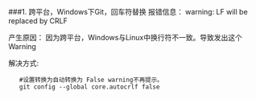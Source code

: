 ###1. 跨平台，Windows下Git，回车符替换
报错信息：
	warning: LF will be replaced by CRLF
   
产生原因：
    因为跨平台，Windows与Linux中换行符不一致。导致发出这个Warning

解决方式:

```shell
   #设置转换为自动转换为 False warning不再提示。
   git config --global core.autocrlf false
```

